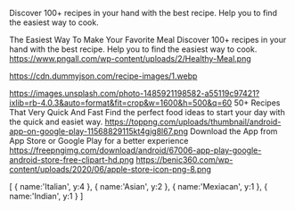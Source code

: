 Discover 100+ recipes in your hand with the best recipe. Help you to find the easiest way to cook.

The Easiest Way
To Make Your
Favorite Meal
Discover 100+ recipes in your hand with the best recipe. Help you to find the easiest way to cook.
https://www.pngall.com/wp-content/uploads/2/Healthy-Meal.png

https://cdn.dummyjson.com/recipe-images/1.webp

https://images.unsplash.com/photo-1485921198582-a55119c97421?ixlib=rb-4.0.3&auto=format&fit=crop&w=1600&h=500&q=60
50+ Recipes That Very Quick And Fast
Find the perfect food ideas to start your day with the quick and easiet way.
https://toppng.com/uploads/thumbnail/android-app-on-google-play-11568829115kt4gig8l67.png
Download the App from App Store or
Google Play for a better experience
https://freepngimg.com/download/android/67006-app-play-google-android-store-free-clipart-hd.png
https://benic360.com/wp-content/uploads/2020/06/apple-store-icon-png-8.png


[
              {
                name:'Italian',
                y:4
              },
              {
                name:'Asian',
                y:2
              },
              {
                name:'Mexiacan',
                y:1
              },
              {
                name:'Indian',
                y:1
              }
            ]
